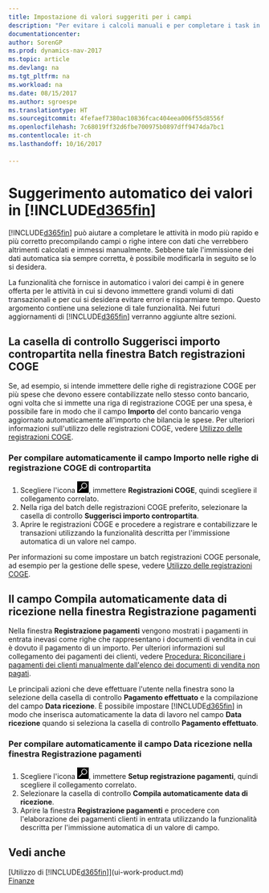 ```yaml
---
title: Impostazione di valori suggeriti per i campi
description: "Per evitare i calcoli manuali e per completare i task in modo rapido e accurato, è possibile impostare l'immissione automatica dei dati in modo che Dynamics NAV compili i campi selezionati."
documentationcenter: 
author: SorenGP
ms.prod: dynamics-nav-2017
ms.topic: article
ms.devlang: na
ms.tgt_pltfrm: na
ms.workload: na
ms.date: 08/15/2017
ms.author: sgroespe
ms.translationtype: HT
ms.sourcegitcommit: 4fefaef7380ac10836fcac404eea006f55d8556f
ms.openlocfilehash: 7c68019ff32d6fbe700975b0897dff9474da7bc1
ms.contentlocale: it-ch
ms.lasthandoff: 10/16/2017

---
```

# <a name="letting-included365finincludesd365finmdmd-suggest-values"></a>Suggerimento automatico dei valori in [!INCLUDE[d365fin](includes/d365fin_md.md)]
[!INCLUDE[d365fin](includes/d365fin_md.md)] può aiutare a completare le attività in modo più rapido e più corretto precompilando campi o righe intere con dati che verrebbero altrimenti calcolati e immessi manualmente. Sebbene tale l'immissione dei dati automatica sia sempre corretta, è possibile modificarla in seguito se lo si desidera.

La funzionalità che fornisce in automatico i valori dei campi è in genere offerta per le attività in cui si devono immettere grandi volumi di dati transazionali e per cui si desidera evitare errori e risparmiare tempo. Questo argomento contiene una selezione di tale funzionalità. Nei futuri aggiornamenti di [!INCLUDE[d365fin](includes/d365fin_md.md)] verranno aggiunte altre sezioni.

## <a name="the-suggest-balancing-amount-check-box-in-the-general-journal-batches-window"></a>La casella di controllo **Suggerisci importo contropartita** nella finestra **Batch registrazioni COGE**
Se, ad esempio, si intende immettere delle righe di registrazione COGE per più spese che devono essere contabilizzate nello stesso conto bancario, ogni volta che si immette una riga di registrazione COGE per una spesa, è possibile fare in modo che il campo **Importo** del conto bancario venga aggiornato automaticamente all'importo che bilancia le spese. Per ulteriori informazioni sull'utilizzo delle registrazioni COGE, vedere [Utilizzo delle registrazioni COGE](ui-work-general-journals.md).

### <a name="to-have-the-amount-field-on-balancing-general-journal-lines-filled-automatically"></a>Per compilare automaticamente il campo **Importo** nelle righe di registrazione COGE di contropartita
1. Scegliere l'icona ![Cerca pagina o report](media/ui-search/search_small.png "Cerca pagina o report"), immettere **Registrazioni COGE**, quindi scegliere il collegamento correlato.
2. Nella riga del batch delle registrazioni COGE preferito, selezionare la casella di controllo **Suggerisci importo contropartita**.
3. Aprire le registrazioni COGE e procedere a registrare e contabilizzare le transazioni utilizzando la funzionalità descritta per l'immissione automatica di un valore nel campo.       

Per informazioni su come impostare un batch registrazioni COGE personale, ad esempio per la gestione delle spese, vedere [Utilizzo delle registrazioni COGE](ui-work-general-journals.md).

## <a name="the-automatically-fill-date-received-field-in-the-payment-registration-window"></a>Il campo **Compila automaticamente data di ricezione** nella finestra **Registrazione pagamenti**
Nella finestra **Registrazione pagamenti** vengono mostrati i pagamenti in entrata inevasi come righe che rappresentano i documenti di vendita in cui è dovuto il pagamento di un importo. Per ulteriori informazioni sul collegamento dei pagamenti dei clienti, vedere [Procedura: Riconciliare i pagamenti dei clienti manualmente dall'elenco dei documenti di vendita non pagati](receivables-how-reconcile-customer-payments-list-unpaid-sales-documents.md).

Le principali azioni che deve effettuare l'utente nella finestra sono la selezione della casella di controllo **Pagamento effettuato** e la compilazione del campo **Data ricezione**. È possibile impostare [!INCLUDE[d365fin](includes/d365fin_md.md)] in modo che inserisca automaticamente la data di lavoro nel campo **Data ricezione** quando si seleziona la casella di controllo **Pagamento effettuato**.

### <a name="to-have-the-date-received-field-in-the-payment-registration-window-filled-automatically"></a>Per compilare automaticamente il campo **Data ricezione** nella finestra **Registrazione pagamenti**
1. Scegliere l'icona ![Cerca pagina o report](media/ui-search/search_small.png "Cerca pagina o report"), immettere **Setup registrazione pagamenti**, quindi scegliere il collegamento correlato.
2. Selezionare la casella di controllo **Compila automaticamente data di ricezione**.
3. Aprire la finestra **Registrazione pagamenti** e procedere con l'elaborazione dei pagamenti clienti in entrata utilizzando la funzionalità descritta per l'immissione automatica di un valore di campo.

## <a name="see-also"></a>Vedi anche
[Utilizzo di [!INCLUDE[d365fin](includes/d365fin_md.md)]](ui-work-product.md)  
[Finanze](finance.md)

